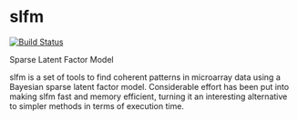 slfm
===
[![Build Status](https://travis-ci.org/jdanielnd/slfm.png)](https://travis-ci.org/jdanielnd/slfm)

Sparse Latent Factor Model

 slfm is a set of tools to find coherent patterns in microarray data using a Bayesian sparse latent factor model. Considerable effort has been put into making slfm fast and memory efficient, turning it an interesting alternative to simpler methods in terms of execution time.